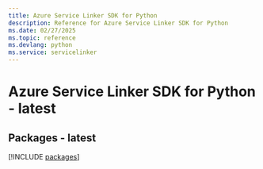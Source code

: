 ```yaml
---
title: Azure Service Linker SDK for Python
description: Reference for Azure Service Linker SDK for Python
ms.date: 02/27/2025
ms.topic: reference
ms.devlang: python
ms.service: servicelinker
---
```

# Azure Service Linker SDK for Python - latest
## Packages - latest
[!INCLUDE [packages](service-linker-index.md)]